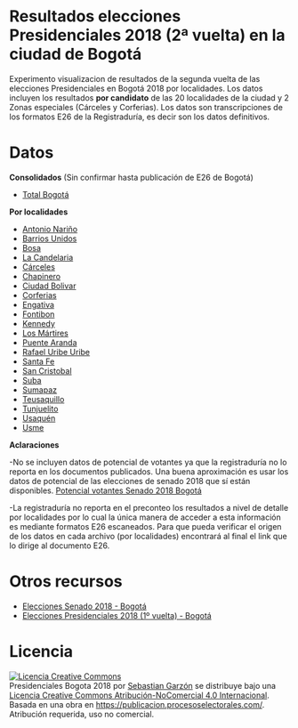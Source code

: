 # Resultados elecciones Presidenciales 2018 (2ª vuelta) en la ciudad de Bogotá

Experimento visualizacion de resultados de la segunda vuelta de las elecciones Presidenciales en Bogotá 2018 por localidades. 
Los datos incluyen los resultados **por candidato** de las 20 localidades de la ciudad y 2 Zonas especiales (Cárceles y Corferias). Los datos son transcripciones de los formatos E26 de la Registraduría, es decir son los datos definitivos.

# Datos

**Consolidados** (Sin confirmar hasta publicación de E26 de Bogotá)

* [Total Bogotá](Bogota/Votacion_Bogota_Unificada.csv)

**Por localidades**

* [Antonio Nariño](Localidades/Votaciones_Localidades/ANTONIO_NARINO.csv)
* [Barrios Unidos](Localidades/Votaciones_Localidades/BARRIOS_UNIDOS.csv)
* [Bosa](Localidades/Votaciones_Localidades/BOSA.csv)
* [La Candelaria](Localidades/Votaciones_Localidades/CANDELARIA.csv)
* [Cárceles](Localidades/Votaciones_Localidades/CARCELES.csv)
* [Chapinero](Localidades/Votaciones_Localidades/CHAPINERO.csv)
* [Ciudad Bolivar](Localidades/Votaciones_Localidades/CIUDAD_BOLIVAR.csv)
* [Corferias](Localidades/Votaciones_Localidades/CORFERIAS.csv)
* [Engativa](Localidades/Votaciones_Localidades/ENGATIVA.csv)
* [Fontibon](Localidades/Votaciones_Localidades/FONTIBON.csv)
* [Kennedy](Localidades/Votaciones_Localidades/KENNEDY.csv)
* [Los Mártires](Localidades/Votaciones_Localidades/MARTIRES.csv)
* [Puente Aranda](Localidades/Votaciones_Localidades/PUENTE_ARANDA.csv)
* [Rafael Uribe Uribe](Localidades/Votaciones_Localidades/RAFAEL_URIBE_URIBE.csv)
* [Santa Fe](Localidades/Votaciones_Localidades/SANTA_FE.csv)
* [San Cristobal](Localidades/Votaciones_Localidades/SAN_CRISTOBAL.csv)
* [Suba](Localidades/Votaciones_Localidades/SUBA.csv)
* [Sumapaz](Localidades/Votaciones_Localidades/SUMAPAZ.csv)
* [Teusaquillo](Localidades/Votaciones_Localidades/TEUSAQUILLO.csv)
* [Tunjuelito](Localidades/Votaciones_Localidades/TUNJUELITO.csv)
* [Usaquén](Localidades/Votaciones_Localidades/USAQUEN.csv)
* [Usme](Localidades/Votaciones_Localidades/USME.csv)

**Aclaraciones**

-No se incluyen datos de potencial de votantes ya que la registraduría no lo reporta en los documentos publicados. Una buena aproximación es usar los datos de potencial de las elecciones de senado 2018 que sí están disponibles. [Potencial votantes Senado 2018 Bogotá](https://github.com/SbastianGarzon/BogotaSen2018/blob/master/Bogota/Participacion_bogota.csv)

-La registraduría no reporta en el preconteo los resultados a nivel de detalle por localidades por lo cual la única manera
de acceder a esta información es mediante formatos E26 escaneados. Para que pueda verificar el origen de los datos en cada archivo (por localidades) encontrará al final el link que lo dirige al documento E26.

# Otros recursos

* [Elecciones Senado 2018 - Bogotá](https://github.com/SbastianGarzon/BogotaSen2018)
* [Elecciones Presidenciales 2018 (1º vuelta) - Bogotá](https://github.com/SbastianGarzon/BogotaPresidenciales2018)

# Licencia

<a rel="license" href="http://creativecommons.org/licenses/by-nc/4.0/"><img alt="Licencia Creative Commons" style="border-width:0" src="https://i.creativecommons.org/l/by-nc/4.0/88x31.png" /></a><br /><span xmlns:dct="http://purl.org/dc/terms/" href="http://purl.org/dc/dcmitype/Dataset" property="dct:title" rel="dct:type">Presidenciales Bogota 2018</span> por <a xmlns:cc="http://creativecommons.org/ns#" href="https://github.com/SbastianGarzon/BogotaSen2018" property="cc:attributionName" rel="cc:attributionURL">Sebastian Garzón</a> se distribuye bajo una <a rel="license" href="http://creativecommons.org/licenses/by-nc/4.0/">Licencia Creative Commons Atribución-NoComercial 4.0 Internacional</a>.<br />Basada en una obra en <a xmlns:dct="http://purl.org/dc/terms/" href="http://eleccionescolombia.co/public_html/index.html#/" rel="dct:source">https://publicacion.procesoselectorales.com/</a>.
Atribución requerida, uso no comercial.
